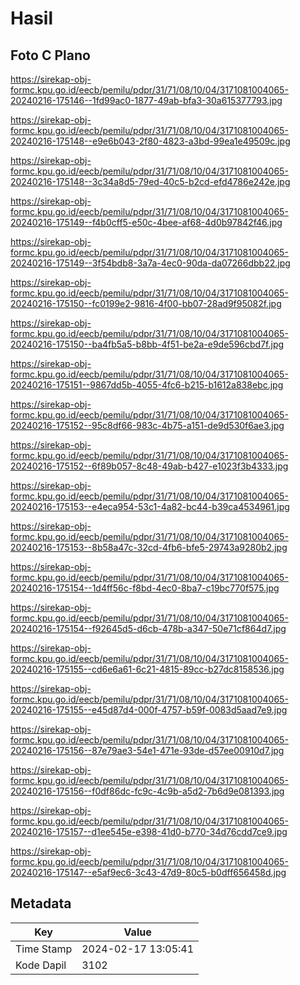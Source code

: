 # Hasil

## Foto C Plano

https://sirekap-obj-formc.kpu.go.id/eecb/pemilu/pdpr/31/71/08/10/04/3171081004065-20240216-175146--1fd99ac0-1877-49ab-bfa3-30a615377793.jpg

https://sirekap-obj-formc.kpu.go.id/eecb/pemilu/pdpr/31/71/08/10/04/3171081004065-20240216-175148--e9e6b043-2f80-4823-a3bd-99ea1e49509c.jpg

https://sirekap-obj-formc.kpu.go.id/eecb/pemilu/pdpr/31/71/08/10/04/3171081004065-20240216-175148--3c34a8d5-79ed-40c5-b2cd-efd4786e242e.jpg

https://sirekap-obj-formc.kpu.go.id/eecb/pemilu/pdpr/31/71/08/10/04/3171081004065-20240216-175149--f4b0cff5-e50c-4bee-af68-4d0b97842f46.jpg

https://sirekap-obj-formc.kpu.go.id/eecb/pemilu/pdpr/31/71/08/10/04/3171081004065-20240216-175149--3f54bdb8-3a7a-4ec0-90da-da07266dbb22.jpg

https://sirekap-obj-formc.kpu.go.id/eecb/pemilu/pdpr/31/71/08/10/04/3171081004065-20240216-175150--fc0199e2-9816-4f00-bb07-28ad9f95082f.jpg

https://sirekap-obj-formc.kpu.go.id/eecb/pemilu/pdpr/31/71/08/10/04/3171081004065-20240216-175150--ba4fb5a5-b8bb-4f51-be2a-e9de596cbd7f.jpg

https://sirekap-obj-formc.kpu.go.id/eecb/pemilu/pdpr/31/71/08/10/04/3171081004065-20240216-175151--9867dd5b-4055-4fc6-b215-b1612a838ebc.jpg

https://sirekap-obj-formc.kpu.go.id/eecb/pemilu/pdpr/31/71/08/10/04/3171081004065-20240216-175152--95c8df66-983c-4b75-a151-de9d530f6ae3.jpg

https://sirekap-obj-formc.kpu.go.id/eecb/pemilu/pdpr/31/71/08/10/04/3171081004065-20240216-175152--6f89b057-8c48-49ab-b427-e1023f3b4333.jpg

https://sirekap-obj-formc.kpu.go.id/eecb/pemilu/pdpr/31/71/08/10/04/3171081004065-20240216-175153--e4eca954-53c1-4a82-bc44-b39ca4534961.jpg

https://sirekap-obj-formc.kpu.go.id/eecb/pemilu/pdpr/31/71/08/10/04/3171081004065-20240216-175153--8b58a47c-32cd-4fb6-bfe5-29743a9280b2.jpg

https://sirekap-obj-formc.kpu.go.id/eecb/pemilu/pdpr/31/71/08/10/04/3171081004065-20240216-175154--1d4ff56c-f8bd-4ec0-8ba7-c19bc770f575.jpg

https://sirekap-obj-formc.kpu.go.id/eecb/pemilu/pdpr/31/71/08/10/04/3171081004065-20240216-175154--f92645d5-d6cb-478b-a347-50e71cf864d7.jpg

https://sirekap-obj-formc.kpu.go.id/eecb/pemilu/pdpr/31/71/08/10/04/3171081004065-20240216-175155--cd6e6a61-6c21-4815-89cc-b27dc8158536.jpg

https://sirekap-obj-formc.kpu.go.id/eecb/pemilu/pdpr/31/71/08/10/04/3171081004065-20240216-175155--e45d87d4-000f-4757-b59f-0083d5aad7e9.jpg

https://sirekap-obj-formc.kpu.go.id/eecb/pemilu/pdpr/31/71/08/10/04/3171081004065-20240216-175156--87e79ae3-54e1-471e-93de-d57ee00910d7.jpg

https://sirekap-obj-formc.kpu.go.id/eecb/pemilu/pdpr/31/71/08/10/04/3171081004065-20240216-175156--f0df86dc-fc9c-4c9b-a5d2-7b6d9e081393.jpg

https://sirekap-obj-formc.kpu.go.id/eecb/pemilu/pdpr/31/71/08/10/04/3171081004065-20240216-175157--d1ee545e-e398-41d0-b770-34d76cdd7ce9.jpg

https://sirekap-obj-formc.kpu.go.id/eecb/pemilu/pdpr/31/71/08/10/04/3171081004065-20240216-175147--e5af9ec6-3c43-47d9-80c5-b0dff656458d.jpg


## Metadata

| Key        | Value               |
| ---------- | ------------------- |
| Time Stamp | 2024-02-17 13:05:41 |
| Kode Dapil | 3102                |



